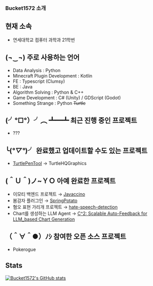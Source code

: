 ### Bucket1572 소개

## 현재 소속
- 연세대학교 컴퓨터 과학과 21학번

## (¬‿¬) 주로 사용하는 언어
- Data Analysis : Python
- Minecraft Plugin Development : Kotlin
- FE : Typescript (Clumsy)
- BE : Java
- Algorithm Solving : Python & C++
- Game Development : C# (Unity) / GDScript (Godot)
- Something Strange : Python ~~Turtle~~

## (╯°□°）╯︵ ┻━┻ 최근 진행 중인 프로젝트
- ???

## ╰(*°▽°*)╯ 완료했고 업데이트할 수도 있는 프로젝트
- [TurtlePenTool](https://github.com/bucket1582/TurtlePenTool) → TurtleHQGraphics

## (＾Ｕ＾)ノ~ＹＯ 아예 완료한 프로젝트
- 이모티 백엔드 프로젝트 → [Javaccino](https://github.com/PoolC/Javaccino)
- 봄감자 플러그인 → [SpringPotato](https://github.com/bucket1582/SpringPotato)
- 혐오 표현 가리개 프로젝트 → [hate-speech-detection](https://github.com/bucket1582/hate-speech-detection)
- Chart를 생성하는 LLM Agent → [C^2: Scalable Auto-Feedback for LLM_based Chart Generation](https://chartsquared.github.io/)

## （＾∀＾●）ﾉｼ 참여한 오픈 소스 프로젝트
- Pokerogue

## Stats
[![Bucket1572's GitHub stats](https://github-readme-stats.vercel.app/api?username=bucket1582)](https://github.com/bucket1582)
